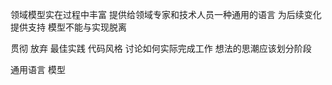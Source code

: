 领域模型实在过程中丰富
提供给领域专家和技术人员一种通用的语言
为后续变化提供支持
模型不能与实现脱离

贯彻 放弃 最佳实践 代码风格 
讨论如何实际完成工作 
想法的思潮应该划分阶段

通用语言 模型
